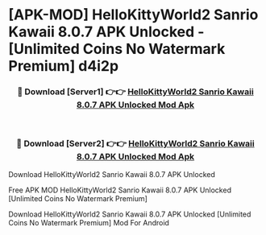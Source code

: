 # [APK-MOD] HelloKittyWorld2 Sanrio Kawaii 8.0.7 APK Unlocked - [Unlimited Coins No Watermark Premium] d4i2p



<div align="center">
<h3>🔴 Download [Server1] 👉👉 <a href="https://momento.my/?title=HelloKittyWorld2_Sanrio_Kawaii_8.0.7_APK_Unlocked">HelloKittyWorld2 Sanrio Kawaii 8.0.7 APK Unlocked Mod Apk</a></h3><br>

<h3>🔴 Download [Server2] 👉👉 <a href="https://momento.my/?title=HelloKittyWorld2_Sanrio_Kawaii_8.0.7_APK_Unlocked">HelloKittyWorld2 Sanrio Kawaii 8.0.7 APK Unlocked Mod Apk</a></h3>
</div>



Download HelloKittyWorld2 Sanrio Kawaii 8.0.7 APK Unlocked 

Free APK MOD HelloKittyWorld2 Sanrio Kawaii 8.0.7 APK Unlocked [Unlimited Coins No Watermark Premium]

Download HelloKittyWorld2 Sanrio Kawaii 8.0.7 APK Unlocked [Unlimited Coins No Watermark Premium] Mod For Android
